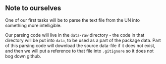 ## Note to ourselves

One of our first tasks will be to parse the text file from the UN into something more intelligible.

Our parsing code will live in the `data-raw` directory - the code in that directory will be put into `data`, to be used as a part of the package data. Part of this parsing code will download the source data-file if it does not exist, and then we will put a reference to that file into `.gitignore` so it does not bog down github.
